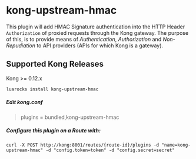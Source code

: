 # kong-upstream-hmac

This plugin will add HMAC Signature authentication into the HTTP Header `Authorization` of proxied requests through the Kong gateway. The purpose of this, is to provide means of _Authentication_, _Authorization_ and _Non-Repudiation_ to API providers (APIs for which Kong is a gateway).

## Supported Kong Releases
Kong >= 0.12.x 

```
luarocks install kong-upstream-hmac
```

##### Edit kong.conf
> plugins = bundled,kong-upstream-hmac


##### Configure this plugin on a Route with:
      
```
curl -X POST http://kong:8001/routes/{route-id}/plugins -d "name=kong-upstream-hmac" -d "config.token=token" -d "config.secret=secret"

```